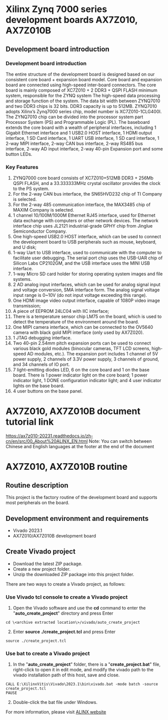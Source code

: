 # Xilinx Zynq 7000 series development boards AX7Z010, AX7Z010B
## Development board introduction
### Development board introduction
The entire structure of the development board is designed based on our consistent core board + expansion board model. Core board and expansion board
are connected using high-speed inter-board connectors.
The core board is mainly composed of XC7Z010 + 2 DDR3 + QSPI FLASH minimum system, responsible for the ZYNQ system
The high-speed data processing and storage function of the system. The data bit width between ZYNQ7010 and two DDR3 chips is 32 bits.
DDR3 capacity is up to 512MB. ZYNQ7010 adopts Xilinx’s Zynq7000 series chip, model number is
XC7Z010-1CLG400I. The ZYNQ7010 chip can be divided into the processor system part Processor System (PS) and
Programmable Logic (PL).
The baseboard extends the core board with a wealth of peripheral interfaces, including 1 Gigabit Ethernet interface and 1 USB2.0 HOST
interface, 1 HDMI output interface, 1 SD Card interface, 1 UART USB interface, 1 SD card interface, 1
2-way MIPI interface, 2-way CAN bus interface, 2-way RS485 bus interface, 2-way AD input interface, 2-way 40-pin
Expansion port and some button LEDs.
### Key Features
1. ZYNQ7000 core board consists of XC7Z010+512MB DDR3 + 256Mb QSPI FLASH, and a 33.333333MHz crystal oscillator provides the clock to the PS system.
2. For the 2-way CAN bus interface, the SN65HVD232 chip of TI Company is selected.
3. For the 2-way 485 communication interface, the MAX3485 chip of MAXIM Company is selected.
4. 1 channel 10/100M/1000M Ethernet RJ45 interface, used for Ethernet data exchange with computers or other network devices. The network interface chip uses JL2121 industrial-grade GPHY chip from Jinglue Semiconductor Company.
5. One high-speed USB2.0 HOST interface, which can be used to connect the development board to USB peripherals such as mouse, keyboard, and U disk;
6. 1-way Uart to USB interface, used to communicate with the computer to facilitate user debugging. The serial port chip uses the USB-UAR chip of Silicon Labs CP2102GM, and the USB interface uses the MINI USB interface.
7. 1-way Micro SD card holder for storing operating system images and file systems.
8. 2 AD analog input interfaces, which can be used for analog signal input and voltage conversion, SMA interface form. The analog signal voltage input range is 0~10V (do not input voltage exceeding this range).
9. One HDMI image video output interface, capable of 1080P video image transmission;
10. A piece of EEPROM 24LC04 with IIC interface;
11. There is a temperature sensor chip LM75 on the board, which is used to detect the temperature of the environment around the board.
12. One MIPI camera interface, which can be connected to the OV5640 camera with black gold MIPI interface (only used by AX7Z020).
13. 1 JTAG debugging interface.
14. Two 40-pin 2.54mm pitch expansion ports can be used to connect various black gold modules (binocular cameras, TFT LCD screens, high-speed AD modules, etc.). The expansion port includes 1 channel of 5V power supply, 2 channels of 3.3V power supply, 3 channels of ground, and 34 channels of IO port.
15. 7 light-emitting diodes LED, 6 on the core board and 1 on the base board. There is 1 power indicator light on the core board; 1 power indicator light, 1 DONE configuration indicator light; and 4 user indicator lights on the base board.
16. 4 user buttons on the base panel.

# AX7Z010, AX7Z010B document tutorial link
https://ax7z010-20231.readthedocs.io/zh-cn/en/src/00_About%20ALINX_EN.html
Note: You can switch between Chinese and English languages at the footer at the end of the document

# AX7Z010, AX7Z010B routine
## Routine description
This project is the factory routine of the development board and supports most peripherals on the board.
## Development environment and requirements
* Vivado 2023.1
* AX7Z010/AX7Z010B development board
## Create Vivado project
* Download the latest ZIP package.
* Create a new project folder.
* Unzip the downloaded ZIP package into this project folder.


There are two ways to create a Vivado project, as follows:
### Use Vivado tcl console to create a Vivado project
1. Open the Vivado software and use the **cd** command to enter the "**auto_create_project**" directory and press Enter
```
cd \<archive extracted location\>/vivado/auto_create_project
```
2. Enter **source ./create_project.tcl** and press Enter
```
source ./create_project.tcl
```

### Use bat to create a Vivado project
1. In the "**auto_create_project**" folder, there is a "**create_project.bat**" file, right-click to open it in edit mode, and modify the vivado path to the vivado installation path of this host, save and close.
```
CALL E:\XilinxVitis\Vivado\2023.1\bin\vivado.bat -mode batch -source create_project.tcl
PAUSE
```
2. Double-click the bat file under Windows.


For more information, please visit [ALINX website](https://www.alinx.com)